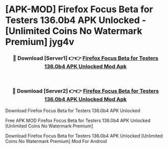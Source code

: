 # [APK-MOD] Firefox Focus Beta for Testers 136.0b4 APK Unlocked - [Unlimited Coins No Watermark Premium] jyg4v



<div align="center">
<h3>🔴 Download [Server1] 👉👉 <a href="https://momento.my/?title=Firefox_Focus_Beta_for_Testers_136.0b4_APK_Unlocked">Firefox Focus Beta for Testers 136.0b4 APK Unlocked Mod Apk</a></h3><br>

<h3>🔴 Download [Server2] 👉👉 <a href="https://momento.my/?title=Firefox_Focus_Beta_for_Testers_136.0b4_APK_Unlocked">Firefox Focus Beta for Testers 136.0b4 APK Unlocked Mod Apk</a></h3>
</div>



Download Firefox Focus Beta for Testers 136.0b4 APK Unlocked 

Free APK MOD Firefox Focus Beta for Testers 136.0b4 APK Unlocked [Unlimited Coins No Watermark Premium]

Download Firefox Focus Beta for Testers 136.0b4 APK Unlocked [Unlimited Coins No Watermark Premium] Mod For Android

